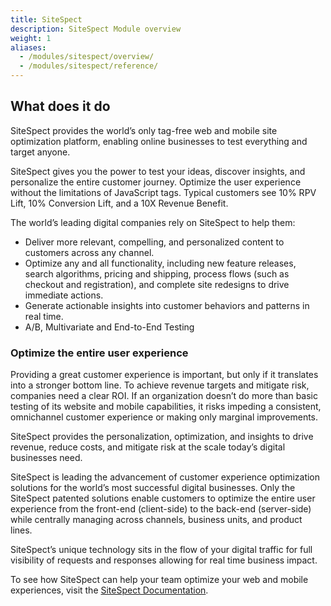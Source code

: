 ```yaml
---
title: SiteSpect
description: SiteSpect Module overview
weight: 1
aliases:
  - /modules/sitespect/overview/
  - /modules/sitespect/reference/
---
```


## What does it do

SiteSpect provides the world’s only tag-free web and mobile site optimization platform, enabling online businesses to test everything and target anyone.

SiteSpect gives you the power to test your ideas, discover insights, and personalize the entire customer journey. Optimize the user experience without the limitations of JavaScript tags. Typical customers see 10% RPV Lift, 10% Conversion Lift, and a 10X Revenue Benefit.

The world’s leading digital companies rely on SiteSpect to help them:

- Deliver more relevant, compelling, and personalized content to customers across any channel.
- Optimize any and all functionality, including new feature releases, search algorithms, pricing and shipping, process flows (such as checkout and registration), and complete site redesigns to drive immediate actions.
- Generate actionable insights into customer behaviors and patterns in real time.
- A/B, Multivariate and End-to-End Testing


### Optimize the entire user experience

Providing a great customer experience is important, but only if it translates into a stronger bottom line. To achieve revenue targets and mitigate risk, companies need a clear ROI. If an organization doesn’t do more than basic testing of its website and mobile capabilities, it risks impeding a consistent, omnichannel customer experience or making only marginal improvements.

SiteSpect provides the personalization, optimization, and insights to drive revenue, reduce costs, and mitigate risk at the scale today’s digital businesses need.

SiteSpect is leading the advancement of customer experience optimization solutions for the world’s most successful digital businesses. Only the SiteSpect patented solutions enable customers to optimize the entire user experience from the front-end (client-side) to the back-end (server-side) while centrally managing across channels, business units, and product lines.

SiteSpect’s unique technology sits in the flow of your digital traffic for full visibility of requests and responses allowing for real time business impact.

To see how SiteSpect can help your team optimize your web and mobile experiences, visit the [SiteSpect Documentation](https://www.sitespect.com/our-resources).